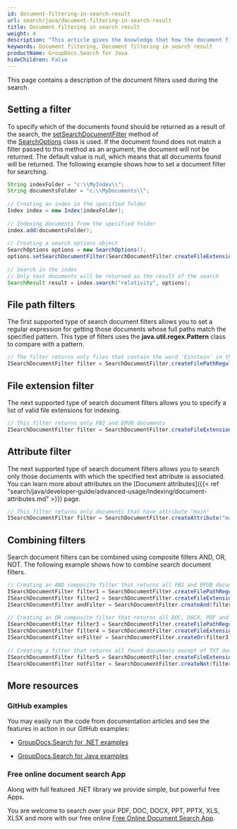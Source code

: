 ```yaml
---
id: document-filtering-in-search-result
url: search/java/document-filtering-in-search-result
title: Document filtering in search result
weight: 4
description: "This article gives the knowledge that how the document filters used during the search using Java search API."
keywords: Document filtering, Document filtering in search result
productName: GroupDocs.Search for Java
hideChildren: False
---
```

This page contains a description of the document filters used during the search.

## Setting a filter

To specify which of the documents found should be returned as a result of the search, the [setSearchDocumentFilter](https://apireference.groupdocs.com/search/java/com.groupdocs.search.options/SearchOptions#setSearchDocumentFilter(com.groupdocs.search.options.ISearchDocumentFilter)) method of the [SearchOptions](https://apireference.groupdocs.com/search/java/com.groupdocs.search.options/SearchOptions) class is used. If the document found does not match a filter passed to this method as an argument, the document will not be returned. The default value is null, which means that all documents found will be returned. The following example shows how to set a document filter for searching.



```java
String indexFolder = "c:\\MyIndex\\";
String documentsFolder = "c:\\MyDocuments\\";
 
// Creating an index in the specified folder
Index index = new Index(indexFolder);
 
// Indexing documents from the specified folder
index.add(documentsFolder);
 
// Creating a search options object
SearchOptions options = new SearchOptions();
options.setSearchDocumentFilter(SearchDocumentFilter.createFileExtension(".txt")); // Setting a document filter
 
// Search in the index
// Only text documents will be returned as the result of the search
SearchResult result = index.search("relativity", options);
```

## File path filters

The first supported type of search document filters allows you to set a regular expression for getting those documents whose full paths match the specified pattern. This type of filters uses the **java.util.regex.Pattern** class to compare with a pattern.



```java
// The filter returns only files that contain the word 'Einstein' in their paths, not case sensitive
ISearchDocumentFilter filter = SearchDocumentFilter.createFilePathRegularExpression("Einstein", Pattern.CASE_INSENSITIVE);
```

## File extension filter

The next supported type of search document filters allows you to specify a list of valid file extensions for indexing.



```java
// This filter returns only FB2 and EPUB documents
ISearchDocumentFilter filter = SearchDocumentFilter.createFileExtension(".fb2", ".epub");
```

## Attribute filter

The next supported type of search document filters allows you to search only those documents with which the specified text attribute is associated. You can learn more about attributes on the [Document attributes]({{< ref "search/java/developer-guide/advanced-usage/indexing/document-attributes.md" >}}) page.



```java
// This filter returns only documents that have attribute "main"
ISearchDocumentFilter filter = SearchDocumentFilter.createAttribute("main");
```

## Combining filters

Search document filters can be combined using composite filters AND, OR, NOT. The following example shows how to combine search document filters.



```java
// Creating an AND composite filter that returns all FB2 and EPUB documents that have the word 'Einstein' in their full paths
ISearchDocumentFilter filter1 = SearchDocumentFilter.createFilePathRegularExpression("Einstein", Pattern.CASE_INSENSITIVE);
ISearchDocumentFilter filter2 = SearchDocumentFilter.createFileExtension(".fb2", ".epub");
ISearchDocumentFilter andFilter = SearchDocumentFilter.createAnd(filter1, filter2);
 
// Creating an OR composite filter that returns all DOC, DOCX, PDF and all documents that have the word Einstein in their full paths
ISearchDocumentFilter filter3 = SearchDocumentFilter.createFilePathRegularExpression("Einstein", Pattern.CASE_INSENSITIVE);
ISearchDocumentFilter filter4 = SearchDocumentFilter.createFileExtension(".doc", ".docx", ".pdf");
ISearchDocumentFilter orFilter = SearchDocumentFilter.createOr(filter3, filter4);
 
// Creating a filter that returns all found documents except of TXT documents
ISearchDocumentFilter filter5 = SearchDocumentFilter.createFileExtension(".txt");
ISearchDocumentFilter notFilter = SearchDocumentFilter.createNot(filter5);
```

## More resources

### GitHub examples

You may easily run the code from documentation articles and see the features in action in our GitHub examples:

*   [GroupDocs.Search for .NET examples](https://github.com/groupdocs-search/GroupDocs.Search-for-.NET)
    
*   [GroupDocs.Search for Java examples](https://github.com/groupdocs-search/GroupDocs.Search-for-Java)
    

### Free online document search App

Along with full featured .NET library we provide simple, but powerful free Apps.

You are welcome to search over your PDF, DOC, DOCX, PPT, PPTX, XLS, XLSX and more with our free online [Free Online Document Search App](https://products.groupdocs.app/search).
